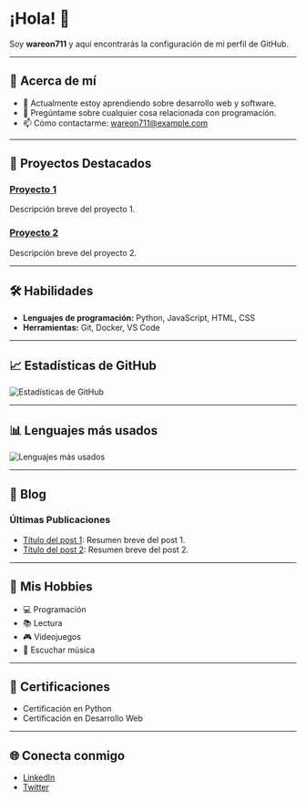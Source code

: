 # ¡Hola! 👋

Soy **wareon711** y aquí encontrarás la configuración de mi perfil de GitHub.

---

## 📌 Acerca de mí

- 🌱 Actualmente estoy aprendiendo sobre desarrollo web y software.
- 💬 Pregúntame sobre cualquier cosa relacionada con programación.
- 📫 Cómo contactarme: wareon711@example.com

---

## 🚀 Proyectos Destacados

### [Proyecto 1](https://github.com/wareon711/proyecto1)
Descripción breve del proyecto 1.

### [Proyecto 2](https://github.com/wareon711/proyecto2)
Descripción breve del proyecto 2.

---

## 🛠️ Habilidades

- **Lenguajes de programación:** Python, JavaScript, HTML, CSS
- **Herramientas:** Git, Docker, VS Code

---

## 📈 Estadísticas de GitHub

![Estadísticas de GitHub](https://github-readme-stats.vercel.app/api?username=wareon711&show_icons=true&theme=radical)

---

## 📊 Lenguajes más usados

![Lenguajes más usados](https://github-readme-stats.vercel.app/api/top-langs/?username=wareon711&layout=compact&theme=radical)

---

## 📝 Blog

### Últimas Publicaciones

- [Título del post 1](https://mi-blog.com/post1): Resumen breve del post 1.
- [Título del post 2](https://mi-blog.com/post2): Resumen breve del post 2.

---

## 🎯 Mis Hobbies

- 💻 Programación
- 📚 Lectura
- 🎮 Videojuegos
- 🎵 Escuchar música

---

## 🏅 Certificaciones

- Certificación en Python
- Certificación en Desarrollo Web

---

## 🌐 Conecta conmigo

- [LinkedIn](https://www.linkedin.com/in/wareon711)
- [Twitter](https://twitter.com/wareon711)
